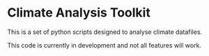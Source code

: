 # Climate Analysis Toolkit

This is a set of python scripts designed to analyse climate datafiles.

This code is currently in development and not all features will work.

